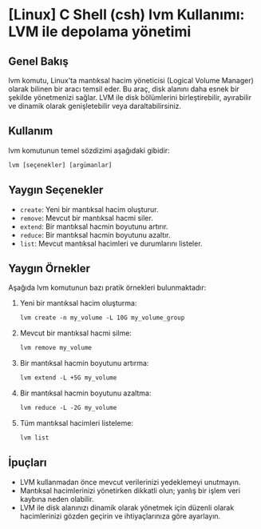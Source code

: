 # [Linux] C Shell (csh) lvm Kullanımı: LVM ile depolama yönetimi

## Genel Bakış
lvm komutu, Linux'ta mantıksal hacim yöneticisi (Logical Volume Manager) olarak bilinen bir aracı temsil eder. Bu araç, disk alanını daha esnek bir şekilde yönetmenizi sağlar. LVM ile disk bölümlerini birleştirebilir, ayırabilir ve dinamik olarak genişletebilir veya daraltabilirsiniz.

## Kullanım
lvm komutunun temel sözdizimi aşağıdaki gibidir:

```csh
lvm [seçenekler] [argümanlar]
```

## Yaygın Seçenekler
- `create`: Yeni bir mantıksal hacim oluşturur.
- `remove`: Mevcut bir mantıksal hacmi siler.
- `extend`: Bir mantıksal hacmin boyutunu artırır.
- `reduce`: Bir mantıksal hacmin boyutunu azaltır.
- `list`: Mevcut mantıksal hacimleri ve durumlarını listeler.

## Yaygın Örnekler
Aşağıda lvm komutunun bazı pratik örnekleri bulunmaktadır:

1. Yeni bir mantıksal hacim oluşturma:
   ```csh
   lvm create -n my_volume -L 10G my_volume_group
   ```

2. Mevcut bir mantıksal hacmi silme:
   ```csh
   lvm remove my_volume
   ```

3. Bir mantıksal hacmin boyutunu artırma:
   ```csh
   lvm extend -L +5G my_volume
   ```

4. Bir mantıksal hacmin boyutunu azaltma:
   ```csh
   lvm reduce -L -2G my_volume
   ```

5. Tüm mantıksal hacimleri listeleme:
   ```csh
   lvm list
   ```

## İpuçları
- LVM kullanmadan önce mevcut verilerinizi yedeklemeyi unutmayın.
- Mantıksal hacimlerinizi yönetirken dikkatli olun; yanlış bir işlem veri kaybına neden olabilir.
- LVM ile disk alanınızı dinamik olarak yönetmek için düzenli olarak hacimlerinizi gözden geçirin ve ihtiyaçlarınıza göre ayarlayın.